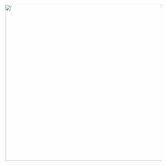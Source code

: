 [<img src="https://user-images.githubusercontent.com/YOUR_USERNAME/YOUR_REPO/assets/ASSET_ID/video_thumbnail.png" width="500"/>](https://github.com/user-attachments/assets/b5314d13-7853-4543-abaf-0165f6d60bca?autoplay=1)
